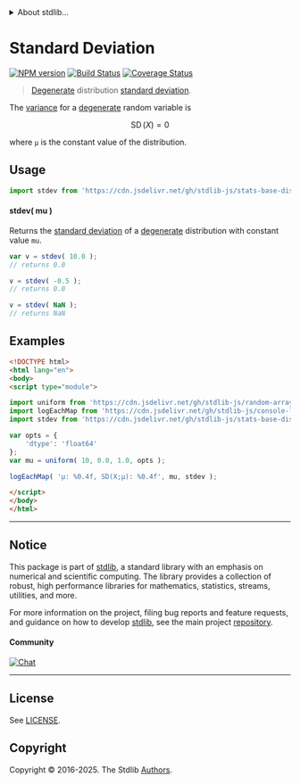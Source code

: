 <!--

@license Apache-2.0

Copyright (c) 2018 The Stdlib Authors.

Licensed under the Apache License, Version 2.0 (the "License");
you may not use this file except in compliance with the License.
You may obtain a copy of the License at

   http://www.apache.org/licenses/LICENSE-2.0

Unless required by applicable law or agreed to in writing, software
distributed under the License is distributed on an "AS IS" BASIS,
WITHOUT WARRANTIES OR CONDITIONS OF ANY KIND, either express or implied.
See the License for the specific language governing permissions and
limitations under the License.

-->


<details>
  <summary>
    About stdlib...
  </summary>
  <p>We believe in a future in which the web is a preferred environment for numerical computation. To help realize this future, we've built stdlib. stdlib is a standard library, with an emphasis on numerical and scientific computation, written in JavaScript (and C) for execution in browsers and in Node.js.</p>
  <p>The library is fully decomposable, being architected in such a way that you can swap out and mix and match APIs and functionality to cater to your exact preferences and use cases.</p>
  <p>When you use stdlib, you can be absolutely certain that you are using the most thorough, rigorous, well-written, studied, documented, tested, measured, and high-quality code out there.</p>
  <p>To join us in bringing numerical computing to the web, get started by checking us out on <a href="https://github.com/stdlib-js/stdlib">GitHub</a>, and please consider <a href="https://opencollective.com/stdlib">financially supporting stdlib</a>. We greatly appreciate your continued support!</p>
</details>

# Standard Deviation

[![NPM version][npm-image]][npm-url] [![Build Status][test-image]][test-url] [![Coverage Status][coverage-image]][coverage-url] <!-- [![dependencies][dependencies-image]][dependencies-url] -->

> [Degenerate][degenerate-distribution] distribution [standard deviation][standard-deviation].

<!-- Section to include introductory text. Make sure to keep an empty line after the intro `section` element and another before the `/section` close. -->

<section class="intro">

The [variance][standard-deviation] for a [degenerate][degenerate-distribution] random variable is

<!-- <equation class="equation" label="eq:degenerate_stdev" align="center" raw="\operatorname{SD}\left( X \right) = 0" alt="Standard deviation for a degenerate distribution."> -->

```math
\mathop{\mathrm{SD}}\left( X \right) = 0
```

<!-- <div class="equation" align="center" data-raw-text="\operatorname{SD}\left( X \right) = 0" data-equation="eq:degenerate_stdev">
    <img src="https://cdn.jsdelivr.net/gh/stdlib-js/stdlib@e1fbdee688c5409e4cc6b0cd06d90b1cd2abd67c/lib/node_modules/@stdlib/stats/base/dists/degenerate/stdev/docs/img/equation_degenerate_stdev.svg" alt="Standard deviation for a degenerate distribution.">
    <br>
</div> -->

<!-- </equation> -->

where `μ` is the constant value of the distribution.

</section>

<!-- /.intro -->

<!-- Package usage documentation. -->



<section class="usage">

## Usage

```javascript
import stdev from 'https://cdn.jsdelivr.net/gh/stdlib-js/stats-base-dists-degenerate-stdev@esm/index.mjs';
```

#### stdev( mu )

Returns the [standard deviation][standard-deviation] of a [degenerate][degenerate-distribution] distribution with constant value `mu`.

```javascript
var v = stdev( 10.0 );
// returns 0.0

v = stdev( -0.5 );
// returns 0.0

v = stdev( NaN );
// returns NaN
```

</section>

<!-- /.usage -->

<!-- Package usage notes. Make sure to keep an empty line after the `section` element and another before the `/section` close. -->

<section class="notes">

</section>

<!-- /.notes -->

<!-- Package usage examples. -->

<section class="examples">

## Examples

<!-- eslint no-undef: "error" -->

```html
<!DOCTYPE html>
<html lang="en">
<body>
<script type="module">

import uniform from 'https://cdn.jsdelivr.net/gh/stdlib-js/random-array-uniform@esm/index.mjs';
import logEachMap from 'https://cdn.jsdelivr.net/gh/stdlib-js/console-log-each-map@esm/index.mjs';
import stdev from 'https://cdn.jsdelivr.net/gh/stdlib-js/stats-base-dists-degenerate-stdev@esm/index.mjs';

var opts = {
    'dtype': 'float64'
};
var mu = uniform( 10, 0.0, 1.0, opts );

logEachMap( 'µ: %0.4f, SD(X;µ): %0.4f', mu, stdev );

</script>
</body>
</html>
```

</section>

<!-- /.examples -->

<!-- C interface documentation. -->



<!-- Section to include cited references. If references are included, add a horizontal rule *before* the section. Make sure to keep an empty line after the `section` element and another before the `/section` close. -->

<section class="references">

</section>

<!-- /.references -->

<!-- Section for related `stdlib` packages. Do not manually edit this section, as it is automatically populated. -->

<section class="related">

</section>

<!-- /.related -->

<!-- Section for all links. Make sure to keep an empty line after the `section` element and another before the `/section` close. -->


<section class="main-repo" >

* * *

## Notice

This package is part of [stdlib][stdlib], a standard library with an emphasis on numerical and scientific computing. The library provides a collection of robust, high performance libraries for mathematics, statistics, streams, utilities, and more.

For more information on the project, filing bug reports and feature requests, and guidance on how to develop [stdlib][stdlib], see the main project [repository][stdlib].

#### Community

[![Chat][chat-image]][chat-url]

---

## License

See [LICENSE][stdlib-license].


## Copyright

Copyright &copy; 2016-2025. The Stdlib [Authors][stdlib-authors].

</section>

<!-- /.stdlib -->

<!-- Section for all links. Make sure to keep an empty line after the `section` element and another before the `/section` close. -->

<section class="links">

[npm-image]: http://img.shields.io/npm/v/@stdlib/stats-base-dists-degenerate-stdev.svg
[npm-url]: https://npmjs.org/package/@stdlib/stats-base-dists-degenerate-stdev

[test-image]: https://github.com/stdlib-js/stats-base-dists-degenerate-stdev/actions/workflows/test.yml/badge.svg?branch=main
[test-url]: https://github.com/stdlib-js/stats-base-dists-degenerate-stdev/actions/workflows/test.yml?query=branch:main

[coverage-image]: https://img.shields.io/codecov/c/github/stdlib-js/stats-base-dists-degenerate-stdev/main.svg
[coverage-url]: https://codecov.io/github/stdlib-js/stats-base-dists-degenerate-stdev?branch=main

<!--

[dependencies-image]: https://img.shields.io/david/stdlib-js/stats-base-dists-degenerate-stdev.svg
[dependencies-url]: https://david-dm.org/stdlib-js/stats-base-dists-degenerate-stdev/main

-->

[chat-image]: https://img.shields.io/gitter/room/stdlib-js/stdlib.svg
[chat-url]: https://app.gitter.im/#/room/#stdlib-js_stdlib:gitter.im

[stdlib]: https://github.com/stdlib-js/stdlib

[stdlib-authors]: https://github.com/stdlib-js/stdlib/graphs/contributors

[umd]: https://github.com/umdjs/umd
[es-module]: https://developer.mozilla.org/en-US/docs/Web/JavaScript/Guide/Modules

[deno-url]: https://github.com/stdlib-js/stats-base-dists-degenerate-stdev/tree/deno
[deno-readme]: https://github.com/stdlib-js/stats-base-dists-degenerate-stdev/blob/deno/README.md
[umd-url]: https://github.com/stdlib-js/stats-base-dists-degenerate-stdev/tree/umd
[umd-readme]: https://github.com/stdlib-js/stats-base-dists-degenerate-stdev/blob/umd/README.md
[esm-url]: https://github.com/stdlib-js/stats-base-dists-degenerate-stdev/tree/esm
[esm-readme]: https://github.com/stdlib-js/stats-base-dists-degenerate-stdev/blob/esm/README.md
[branches-url]: https://github.com/stdlib-js/stats-base-dists-degenerate-stdev/blob/main/branches.md

[stdlib-license]: https://raw.githubusercontent.com/stdlib-js/stats-base-dists-degenerate-stdev/main/LICENSE

[degenerate-distribution]: https://en.wikipedia.org/wiki/Degenerate_distribution

[standard-deviation]: https://en.wikipedia.org/wiki/Standard_deviation

</section>

<!-- /.links -->
